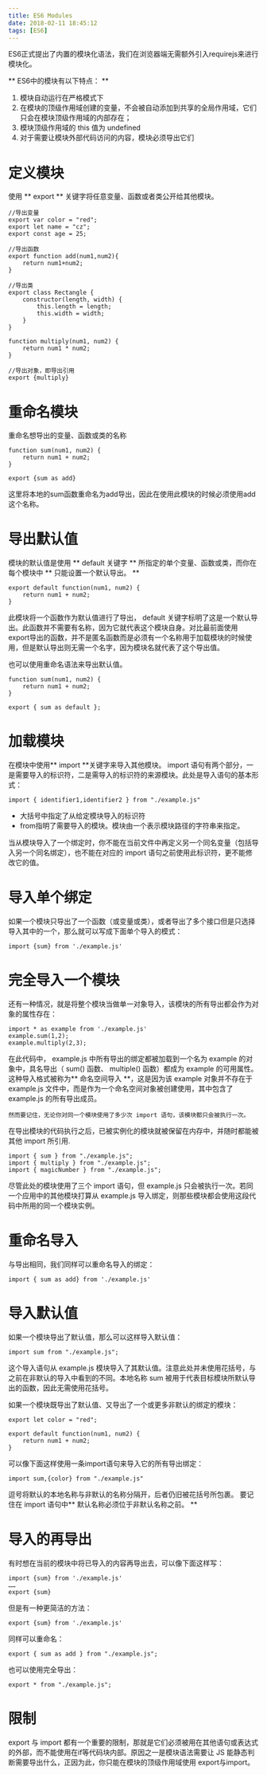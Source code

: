 ```yaml
---
title: ES6 Modules
date: 2018-02-11 18:45:12
tags: [ES6]
---
```


ES6正式提出了内置的模块化语法，我们在浏览器端无需额外引入requirejs来进行模块化。

** ES6中的模块有以下特点： **
1. 模块自动运行在严格模式下
2. 在模块的顶级作用域创建的变量，不会被自动添加到共享的全局作用域，它们只会在模块顶级作用域的内部存在；
3. 模块顶级作用域的 this 值为 undefined
4. 对于需要让模块外部代码访问的内容，模块必须导出它们

# 定义模块 #

使用 ** export ** 关键字将任意变量、函数或者类公开给其他模块。
```
//导出变量
export var color = "red";
export let name = "cz";
export const age = 25;

//导出函数
export function add(num1,num2){
    return num1+num2;
}

//导出类
export class Rectangle {
    constructor(length, width) {
        this.length = length;
        this.width = width;
    }
}

function multiply(num1, num2) {
    return num1 * num2;
}

//导出对象，即导出引用
export {multiply}
```

# 重命名模块 #

重命名想导出的变量、函数或类的名称
```
function sum(num1, num2) {
    return num1 + num2;
}

export {sum as add}
```
这里将本地的sum函数重命名为add导出，因此在使用此模块的时候必须使用add这个名称。

# 导出默认值 #

模块的默认值是使用 ** default 关键字 ** 所指定的单个变量、函数或类，而你在每个模块中 ** 只能设置一个默认导出。 **

```
export default function(num1, num2) {
    return num1 + num2;
}
```
此模块将一个函数作为默认值进行了导出， default 关键字标明了这是一个默认导出。此函数并不需要有名称，因为它就代表这个模块自身。对比最前面使用export导出的函数，并不是匿名函数而是必须有一个名称用于加载模块的时候使用，但是默认导出则无需一个名字，因为模块名就代表了这个导出值。

也可以使用重命名语法来导出默认值。
```
function sum(num1, num2) {
    return num1 + num2;
}

export { sum as default };
```

# 加载模块 #

在模块中使用** import **关键字来导入其他模块。
import 语句有两个部分，一是需要导入的标识符，二是需导入的标识符的来源模块。此处是导入语句的基本形式：
```
import { identifier1,identifier2 } from "./example.js"
```
*  大括号中指定了从给定模块导入的标识符
*  from指明了需要导入的模块。模块由一个表示模块路径的字符串来指定。

当从模块导入了一个绑定时，你不能在当前文件中再定义另一个同名变量（包括导入另一个同名绑定），也不能在对应的 import 语句之前使用此标识符，更不能修改它的值。

# 导入单个绑定 #

如果一个模块只导出了一个函数（或变量或类），或者导出了多个接口但是只选择导入其中的一个，那么就可以写成下面单个导入的模式：

```
import {sum} from './example.js'
```

# 完全导入一个模块 #

还有一种情况，就是将整个模块当做单一对象导入，该模块的所有导出都会作为对象的属性存在：

```
import * as example from './example.js'
example.sum(1,2);
example.multiply(2,3);
```
在此代码中， example.js 中所有导出的绑定都被加载到一个名为 example 的对象中，具名导出（ sum() 函数、 multiple() 函数）都成为 example 的可用属性。
这种导入格式被称为** 命名空间导入 **，这是因为该 example 对象并不存在于 example.js 文件中，而是作为一个命名空间对象被创建使用，其中包含了 example.js 的所有导出成员。
```
然而要记住，无论你对同一个模块使用了多少次 import 语句，该模块都只会被执行一次。
```

在导出模块的代码执行之后，已被实例化的模块就被保留在内存中，并随时都能被其他 import 所引用.

```
import { sum } from "./example.js";
import { multiply } from "./example.js";
import { magicNumber } from "./example.js";
```
尽管此处的模块使用了三个 import 语句，但 example.js 只会被执行一次。若同一个应用中的其他模块打算从 example.js 导入绑定，则那些模块都会使用这段代码中所用的同一个模块实例。

# 重命名导入 #
与导出相同，我们同样可以重命名导入的绑定：
```
import { sum as add} from './example.js'
```

# 导入默认值 #

如果一个模块导出了默认值，那么可以这样导入默认值：

```
import sum from "./example.js";
```
这个导入语句从 example.js 模块导入了其默认值。注意此处并未使用花括号，与之前在非默认的导入中看到的不同。本地名称 sum 被用于代表目标模块所默认导出的函数，因此无需使用花括号。

如果一个模块既导出了默认值、又导出了一个或更多非默认的绑定的模块：
```
export let color = "red";

export default function(num1, num2) {
    return num1 + num2;
}
```

可以像下面这样使用一条import语句来导入它的所有导出绑定：
```
import sum,{color} from "./example.js"
```
逗号将默认的本地名称与非默认的名称分隔开，后者仍旧被花括号所包裹。
要记住在 import 语句中** 默认名称必须位于非默认名称之前。 **

# 导入的再导出 #
有时想在当前的模块中将已导入的内容再导出去，可以像下面这样写：
```
import {sum} from './example.js'
……
export {sum}
```

但是有一种更简洁的方法：

```
export {sum} from './example.js'
```

同样可以重命名：
```
export { sum as add } from "./example.js";
```

也可以使用完全导出：
```
export * from "./example.js";
```

# 限制 #

export 与 import 都有一个重要的限制，那就是它们必须被用在其他语句或表达式的外部，而不能使用在if等代码块内部。原因之一是模块语法需要让 JS 能静态判断需要导出什么，正因为此，你只能在模块的顶级作用域使用 export与import。